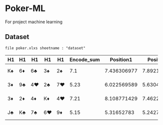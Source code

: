 # Poker-ML
 For project machine learning
 
## Dataset
	file poker.xlxs sheetname : "dataset"

 H1 | H1 | H1 | H1 | H1 | Encode_sum | Position1 | Position2 | Rank |
----- | ----- | ----- | ----- | ----- | ----- | ----- | ----- | ----- |
K♠ | 6♦ | 6♣ | 3♠ | 2♠ | 7.1 | 7.436306977 | 7.892193044 | One pair |
3♦ | 9♣ | 4♥ | 2♣ | 7♥ | 5.23 | 6.022569589 | 5.630429378 | High card |
3♦ | 2♦ | 4♦ | K♦ | 4♥ | 7.21 | 8.108771429 | 7.462236452 | One pair |
J♣ | K♣ | 7♣ | 6♥ | 9♦ | 5.15 | 5.31652783 | 5.242784717 | High card |

